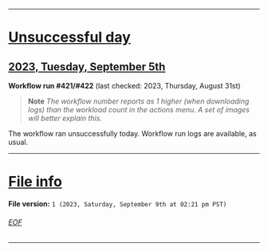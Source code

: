 
***

# [Unsuccessful day](#Unsuccessful-day)

## [2023, Tuesday, September 5th](#2023-Tuesday-September-5th)

**Workflow run #421/#422** (last checked: 2023, Thursday, August 31st)

> **Note** _The workflow number reports as 1 higher (when downloading logs) than the workload count in the actions menu. A set of images will better explain this._

The workflow ran unsuccessfully today. Workflow run logs are available, as usual.

***

# [File info](#File-info)

**File version:** `1 (2023, Saturday, September 9th at 02:21 pm PST)`

###### [EOF](#EOF)

***

